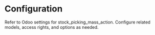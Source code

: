 # Configuration

Refer to Odoo settings for stock_picking_mass_action. Configure related models, access rights, and options as needed.
